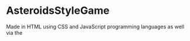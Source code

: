 # AsteroidsStyleGame

Made in HTML using CSS and JavaScript programming languages as well via the <style> and <script> tags.

Controls:
Up Arrow = advance
Down Arrow = reverse
Left Arrow = rotate left
Right Arrow = rotate right
Spacebar = Fire Laser
